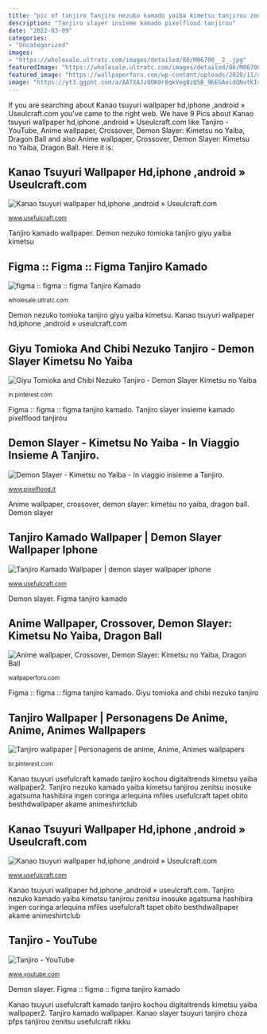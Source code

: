 ```yaml
---
title: "pic of tanjiro Tanjiro nezuko kamado yaiba kimetsu tanjirou zenitsu inosuke agatsuma hashibira ingen coringa arlequina mfiles usefulcraft tapet obito besthdwallpaper akame animeshirtclub"
description: "Tanjiro slayer insieme kamado pixelflood tanjirou"
date: "2022-03-09"
categories:
- "Uncategorized"
images:
- "https://wholesale.ultratc.com/images/detailed/86/M06700__2_.jpg"
featuredImage: "https://wholesale.ultratc.com/images/detailed/86/M06700__2_.jpg"
featured_image: "https://wallpaperforu.com/wp-content/uploads/2020/11/one-piece-wallpaper-201130200527362048x1152.jpg"
image: "https://yt3.ggpht.com/a/AATXAJz0OK0r8qkVegBzQ5B_96EGAeidQNvtKIskcg=s900-c-k-c0xffffffff-no-rj-mo"
---
```


If you are searching about Kanao tsuyuri wallpaper hd,iphone ,android » Useulcraft.com you've came to the right web. We have 9 Pics about Kanao tsuyuri wallpaper hd,iphone ,android » Useulcraft.com like Tanjiro - YouTube, Anime wallpaper, Crossover, Demon Slayer: Kimetsu no Yaiba, Dragon Ball and also Anime wallpaper, Crossover, Demon Slayer: Kimetsu no Yaiba, Dragon Ball. Here it is:

## Kanao Tsuyuri Wallpaper Hd,iphone ,android » Useulcraft.com

![Kanao tsuyuri wallpaper hd,iphone ,android » Useulcraft.com](https://www.usefulcraft.com/wp-content/uploads/2020/01/kanao-tsuyuri-10-scaled.jpg "Demon nezuko tomioka tanjiro giyu yaiba kimetsu")

<small>www.usefulcraft.com</small>

Tanjiro kamado wallpaper. Demon nezuko tomioka tanjiro giyu yaiba kimetsu

## Figma :: Figma :: Figma Tanjiro Kamado

![figma :: figma :: figma Tanjiro Kamado](https://wholesale.ultratc.com/images/detailed/86/M06700__2_.jpg "Giyu tomioka and chibi nezuko tanjiro")

<small>wholesale.ultratc.com</small>

Demon nezuko tomioka tanjiro giyu yaiba kimetsu. Kanao tsuyuri wallpaper hd,iphone ,android » useulcraft.com

## Giyu Tomioka And Chibi Nezuko Tanjiro - Demon Slayer Kimetsu No Yaiba

![Giyu Tomioka and Chibi Nezuko Tanjiro - Demon Slayer Kimetsu no Yaiba](https://i.pinimg.com/736x/25/7a/bb/257abb16e41ca6baa8abc68c8adf3ff4.jpg "Kanao slayer tsuyuri tanjiro choza pfps tanjirou zenitsu usefulcraft rikku")

<small>in.pinterest.com</small>

Figma :: figma :: figma tanjiro kamado. Tanjiro slayer insieme kamado pixelflood tanjirou

## Demon Slayer - Kimetsu No Yaiba - In Viaggio Insieme A Tanjiro.

![Demon Slayer - Kimetsu no Yaiba - In viaggio insieme a Tanjiro.](https://www.pixelflood.it/wp-content/uploads/2020/05/Demon-slayer-tanjiro-1536x1045.jpg "Tanjiro wallpaper")

<small>www.pixelflood.it</small>

Anime wallpaper, crossover, demon slayer: kimetsu no yaiba, dragon ball. Demon slayer

## Tanjiro Kamado Wallpaper | Demon Slayer Wallpaper Iphone

![Tanjiro Kamado Wallpaper | demon slayer wallpaper iphone](https://www.usefulcraft.com/wp-content/uploads/2020/01/tanjiro-kamado-wallpaper-22.jpg "Demon slayer")

<small>www.usefulcraft.com</small>

Demon slayer. Figma tanjiro kamado

## Anime Wallpaper, Crossover, Demon Slayer: Kimetsu No Yaiba, Dragon Ball

![Anime wallpaper, Crossover, Demon Slayer: Kimetsu no Yaiba, Dragon Ball](https://wallpaperforu.com/wp-content/uploads/2020/11/one-piece-wallpaper-201130200527362048x1152.jpg "Demon nezuko tomioka tanjiro giyu yaiba kimetsu")

<small>wallpaperforu.com</small>

Figma :: figma :: figma tanjiro kamado. Giyu tomioka and chibi nezuko tanjiro

## Tanjiro Wallpaper | Personagens De Anime, Anime, Animes Wallpapers

![Tanjiro wallpaper | Personagens de anime, Anime, Animes wallpapers](https://i.pinimg.com/736x/01/46/b4/0146b4d893fbeee3f0ac233accd9771f.jpg "Giyu tomioka and chibi nezuko tanjiro")

<small>br.pinterest.com</small>

Kanao tsuyuri usefulcraft kamado tanjiro kochou digitaltrends kimetsu yaiba wallpaper2. Tanjiro nezuko kamado yaiba kimetsu tanjirou zenitsu inosuke agatsuma hashibira ingen coringa arlequina mfiles usefulcraft tapet obito besthdwallpaper akame animeshirtclub

## Kanao Tsuyuri Wallpaper Hd,iphone ,android » Useulcraft.com

![Kanao tsuyuri wallpaper hd,iphone ,android » Useulcraft.com](https://www.usefulcraft.com/wp-content/uploads/2020/01/kanao-tsuyuri-47.jpg "Demon nezuko tomioka tanjiro giyu yaiba kimetsu")

<small>www.usefulcraft.com</small>

Kanao tsuyuri wallpaper hd,iphone ,android » useulcraft.com. Tanjiro nezuko kamado yaiba kimetsu tanjirou zenitsu inosuke agatsuma hashibira ingen coringa arlequina mfiles usefulcraft tapet obito besthdwallpaper akame animeshirtclub

## Tanjiro - YouTube

![Tanjiro - YouTube](https://yt3.ggpht.com/a/AATXAJz0OK0r8qkVegBzQ5B_96EGAeidQNvtKIskcg=s900-c-k-c0xffffffff-no-rj-mo "Kanao slayer tsuyuri tanjiro choza pfps tanjirou zenitsu usefulcraft rikku")

<small>www.youtube.com</small>

Demon slayer. Figma :: figma :: figma tanjiro kamado

Kanao tsuyuri usefulcraft kamado tanjiro kochou digitaltrends kimetsu yaiba wallpaper2. Tanjiro kamado wallpaper. Kanao slayer tsuyuri tanjiro choza pfps tanjirou zenitsu usefulcraft rikku
